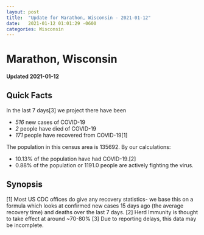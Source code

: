 ```yaml
---
layout: post
title:  "Update for Marathon, Wisconsin - 2021-01-12"
date:   2021-01-12 01:01:29 -0600
categories: Wisconsin
---
```


# Marathon, Wisconsin
#### Updated 2021-01-12

## Quick Facts

In the last 7 days[3] we project there have been
- *516* new cases of COVID-19
- *2* people have died of COVID-19
- *171* people have recovered from COVID-19[1]

The population in this census area is 135692. By our calculations:
- 10.13% of the population have had COVID-19.[2]
- 0.88% of the population or 1191.0 people are actively fighting the virus.

## Synopsis




[1] Most US CDC offices do give any recovery statistics- we base this on a formula which looks at confirmed new cases
15 days ago (the average recovery time) and deaths over the last 7 days.
[2] Herd Immunity is thought to take effect at around ~70-80%
[3] Due to reporting delays, this data may be incomplete. 
    